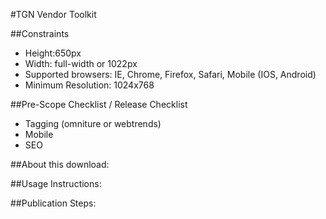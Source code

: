 #TGN Vendor Toolkit

##Constraints
* Height:650px
* Width: full-width or 1022px
* Supported browsers: IE, Chrome, Firefox, Safari, Mobile (IOS, Android)
* Minimum Resolution: 1024x768


##Pre-Scope Checklist / Release Checklist
* Tagging (omniture or webtrends)
* Mobile
* SEO

##About this download:

##Usage Instructions:

##Publication Steps:
